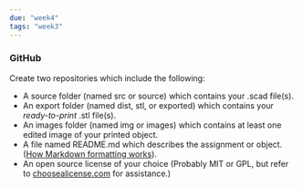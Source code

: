 ```yaml
---
due: "week4"
tags: "week3"
---
```


### GitHub

Create two repositories which include the following:

* A source folder (named src or source) which contains your .scad file(s).
* An export folder (named dist, stl, or exported) which contains your *ready-to-print* .stl file(s).
* An images folder (named img or images) which contains at least one edited image of your printed object.
* A file named README.md which describes the assignment or object. ([How Markdown formatting works](https://help.github.com/articles/markdown-basics)).
* An open source license of your choice (Probably MIT or GPL, but refer to [choosealicense.com](http://choosealicense.com/) for assistance.)

